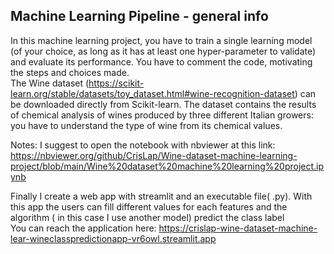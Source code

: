 ## Machine Learning Pipeline - general info
In this machine learning project, you have to train a single learning model (of your choice, as long as it has at least one hyper-parameter to validate) and evaluate its performance.
You have to comment the code, motivating the steps and choices made.  
The Wine dataset (https://scikit-learn.org/stable/datasets/toy_dataset.html#wine-recognition-dataset) can be downloaded directly from Scikit-learn. The dataset contains the results of chemical analysis of wines produced by three different Italian growers: you have to understand the type of wine from its chemical values.

Notes: 
I suggest to open the notebook with nbviewer at this link: <br>
https://nbviewer.org/github/CrisLap/Wine-dataset-machine-learning-project/blob/main/Wine%20dataset%20machine%20learning%20project.ipynb <br>

Finally I create a web app with streamlit and an executable file( .py). With this app the users can fill different values for each features and the algorithm ( in this case I use another model) predict the class label <br>
You can reach the application here: https://crislap-wine-dataset-machine-lear-wineclasspredictionapp-vr6owl.streamlit.app  
